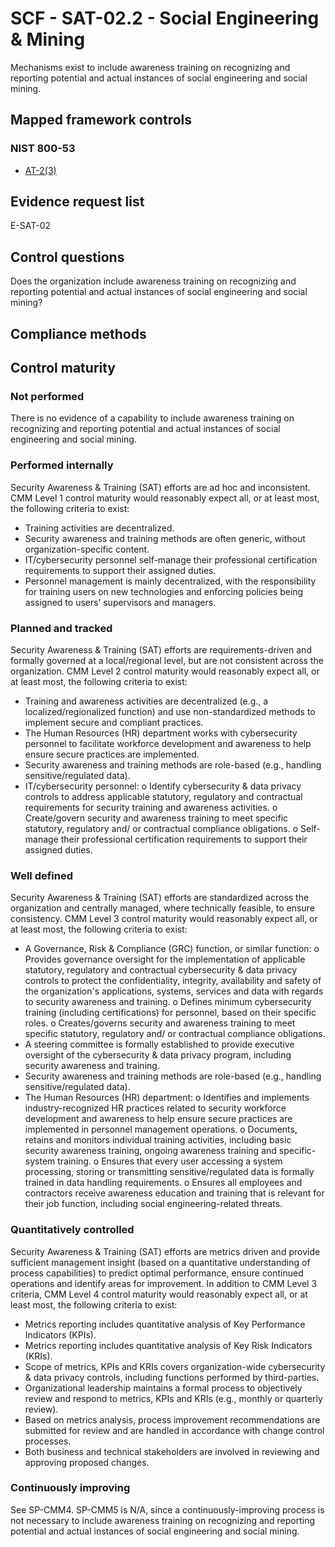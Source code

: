 # SCF - SAT-02.2 - Social Engineering & Mining
Mechanisms exist to include awareness training on recognizing and reporting potential and actual instances of social engineering and social mining.
## Mapped framework controls
### NIST 800-53
- [AT-2(3)](../nist80053/at-2-3.md)

## Evidence request list
E-SAT-02

## Control questions
Does the organization include awareness training on recognizing and reporting potential and actual instances of social engineering and social mining?

## Compliance methods


## Control maturity
### Not performed
There is no evidence of a capability to include awareness training on recognizing and reporting potential and actual instances of social engineering and social mining.

### Performed internally
Security Awareness & Training (SAT) efforts are ad hoc and inconsistent. CMM Level 1 control maturity would reasonably expect all, or at least most, the following criteria to exist:
- Training activities are decentralized.
- Security awareness and training methods are often generic, without organization-specific content.
- IT/cybersecurity personnel self-manage their professional certification requirements to support their assigned duties.
- Personnel management is mainly decentralized, with the responsibility for training users on new technologies and enforcing policies being assigned to users’ supervisors and managers.

### Planned and tracked
Security Awareness & Training (SAT) efforts are requirements-driven and formally governed at a local/regional level, but are not consistent across the organization. CMM Level 2 control maturity would reasonably expect all, or at least most, the following criteria to exist:
- Training and awareness activities are decentralized (e.g., a localized/regionalized function) and use non-standardized methods to implement secure and compliant practices.
- The Human Resources (HR) department works with cybersecurity personnel to facilitate workforce development and awareness to help ensure secure practices are implemented.
- Security awareness and training methods are role-based (e.g., handling sensitive/regulated data).
- IT/cybersecurity personnel:
o	Identify cybersecurity & data privacy controls to address applicable statutory, regulatory and contractual requirements for security training and awareness activities.
o	Create/govern security and awareness training to meet specific statutory, regulatory and/ or contractual compliance obligations.
o	Self-manage their professional certification requirements to support their assigned duties.

### Well defined
Security Awareness & Training (SAT) efforts are standardized across the organization and centrally managed, where technically feasible, to ensure consistency. CMM Level 3 control maturity would reasonably expect all, or at least most, the following criteria to exist:
- A Governance, Risk & Compliance (GRC) function, or similar function:
o	Provides governance oversight for the implementation of applicable statutory, regulatory and contractual cybersecurity & data privacy controls to protect the confidentiality, integrity, availability and safety of the organization's applications, systems, services and data with regards to security awareness and training.
o	Defines minimum cybersecurity training (including certifications) for personnel, based on their specific roles.
o	Creates/governs security and awareness training to meet specific statutory, regulatory and/ or contractual compliance obligations.
- A steering committee is formally established to provide executive oversight of the cybersecurity & data privacy program, including security awareness and training.
- Security awareness and training methods are role-based (e.g., handling sensitive/regulated data).
- The Human Resources (HR) department:
o	Identifies and implements industry-recognized HR practices related to security workforce development and awareness to help ensure secure practices are implemented in personnel management operations.
o	Documents, retains and monitors individual training activities, including basic security awareness training, ongoing awareness training and specific-system training.
o	Ensures that every user accessing a system processing, storing or transmitting sensitive/regulated data is formally trained in data handling requirements.
o	Ensures all employees and contractors receive awareness education and training that is relevant for their job function, including social engineering-related threats.

### Quantitatively controlled
Security Awareness & Training (SAT) efforts are metrics driven and provide sufficient management insight (based on a quantitative understanding of process capabilities) to predict optimal performance, ensure continued operations and identify areas for improvement. In addition to CMM Level 3 criteria, CMM Level 4 control maturity would reasonably expect all, or at least most, the following criteria to exist:
- Metrics reporting includes quantitative analysis of Key Performance Indicators (KPIs).
- Metrics reporting includes quantitative analysis of Key Risk Indicators (KRIs).
- Scope of metrics, KPIs and KRIs covers organization-wide cybersecurity & data privacy controls, including functions performed by third-parties.
- Organizational leadership maintains a formal process to objectively review and respond to metrics, KPIs and KRIs (e.g., monthly or quarterly review).
- Based on metrics analysis, process improvement recommendations are submitted for review and are handled in accordance with change control processes.
- Both business and technical stakeholders are involved in reviewing and approving proposed changes.

### Continuously improving
See SP-CMM4. SP-CMM5 is N/A, since a continuously-improving process is not necessary to include awareness training on recognizing and reporting potential and actual instances of social engineering and social mining.
